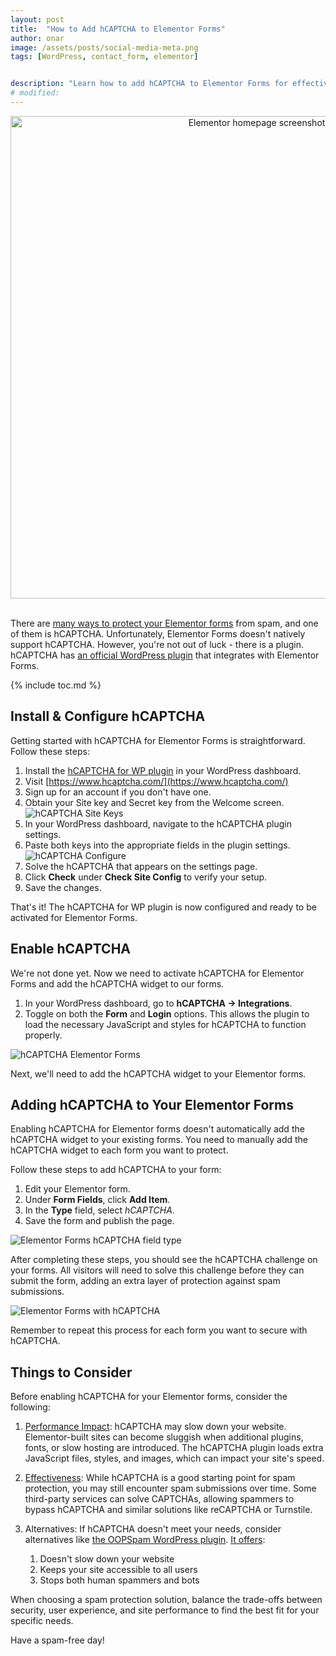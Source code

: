 ```yaml
---
layout: post
title:  "How to Add hCAPTCHA to Elementor Forms"
author: onar
image: /assets/posts/social-media-meta.png
tags: [WordPress, contact_form, elementor]


description: "Learn how to add hCAPTCHA to Elementor Forms for effective spam protection. Step-by-step guide on installation, configuration, and implementation."
# modified: 
---
```

<center>
<img loading="lazy" alt="Elementor homepage screenshot" width="772" src="/blog/assets/posts/elementor-forms/ef-blog-header.png">
</center>
<br/>


There are [many ways to protect your Elementor forms](https://www.oopspam.com/blog/spam-protection-for-elementor-forms) from spam, and one of them is hCAPTCHA. Unfortunately, Elementor Forms doesn't natively support hCAPTCHA. However, you're not out of luck - there is a plugin. hCAPTCHA has [an official WordPress plugin](https://wordpress.org/plugins/hcaptcha-for-forms-and-more/) that integrates with Elementor Forms.

{% include toc.md %}

## Install & Configure hCAPTCHA

Getting started with hCAPTCHA for Elementor Forms is straightforward. Follow these steps:

1. Install the [hCAPTCHA for WP plugin](https://wordpress.org/plugins/hcaptcha-for-forms-and-more/) in your WordPress dashboard.
2. Visit [https://www.hcaptcha.com/](https://www.hcaptcha.com/)
3. Sign up for an account if you don't have one.
4. Obtain your Site key and Secret key from the Welcome screen.
    ![hCAPTCHA Site Keys](/blog/assets/posts/elementor-hcaptcha/hcaptcha-keys.png "hCAPTCHA Site Keys")
5. In your WordPress dashboard, navigate to the hCAPTCHA plugin settings.
6. Paste both keys into the appropriate fields in the plugin settings.
    ![hCAPTCHA Configure](/blog/assets/posts/elementor-hcaptcha/hcaptcha-configure.png "hCAPTCHA Configure")
7. Solve the hCAPTCHA that appears on the settings page.
8. Click **Check** under **Check Site Config** to verify your setup.
9. Save the changes.

That's it! The hCAPTCHA for WP plugin is now configured and ready to be activated for Elementor Forms.

## Enable hCAPTCHA

We're not done yet. Now we need to activate hCAPTCHA for Elementor Forms and add the hCAPTCHA widget to our forms.

1. In your WordPress dashboard, go to **hCAPTCHA -> Integrations**.
2. Toggle on both the **Form** and **Login** options. This allows the plugin to load the necessary JavaScript and styles for hCAPTCHA to function properly.

![hCAPTCHA Elementor Forms](/blog/assets/posts/elementor-hcaptcha/hcaptcha-elementor.png "hCAPTCHA Elementor Forms")

Next, we'll need to add the hCAPTCHA widget to your Elementor forms.

## Adding hCAPTCHA to Your Elementor Forms

Enabling hCAPTCHA for Elementor forms doesn't automatically add the hCAPTCHA widget to your existing forms. You need to manually add the hCAPTCHA widget to each form you want to protect.

Follow these steps to add hCAPTCHA to your form:

1. Edit your Elementor form.
2. Under **Form Fields**, click **Add Item**.
3. In the **Type** field, select *hCAPTCHA*.
4. Save the form and publish the page.

![Elementor Forms hCAPTCHA field type](/blog/assets/posts/elementor-hcaptcha/hcaptcha-type.png "Elementor Forms hCAPTCHA field type")

After completing these steps, you should see the hCAPTCHA challenge on your forms. All visitors will need to solve this challenge before they can submit the form, adding an extra layer of protection against spam submissions.

![Elementor Forms with hCAPTCHA](/blog/assets/posts/elementor-hcaptcha/elementor-form-hcaptcha.png "Elementor Forms with hCAPTCHA")

Remember to repeat this process for each form you want to secure with hCAPTCHA.

## Things to Consider

Before enabling hCAPTCHA for your Elementor forms, consider the following:

1. [Performance Impact](https://www.oopspam.com/blog/hcaptcha-performance-analyses): hCAPTCHA may slow down your website. Elementor-built sites can become sluggish when additional plugins, fonts, or slow hosting are introduced. The hCAPTCHA plugin loads extra JavaScript files, styles, and images, which can impact your site's speed.

2. [Effectiveness](https://www.oopspam.com/blog/bypassing-captcha): While hCAPTCHA is a good starting point for spam protection, you may still encounter spam submissions over time. Some third-party services can solve CAPTCHAs, allowing spammers to bypass hCAPTCHA and similar solutions like reCAPTCHA or Turnstile.

3. Alternatives: If hCAPTCHA doesn't meet your needs, consider alternatives like [the OOPSpam WordPress plugin](https://wordpress.org/plugins/oopspam-anti-spam/). [It offers](https://www.oopspam.com/wordpress):
   1. Doesn't slow down your website
   2. Keeps your site accessible to all users
   3. Stops both human spammers and bots

When choosing a spam protection solution, balance the trade-offs between security, user experience, and site performance to find the best fit for your specific needs.

Have a spam-free day!